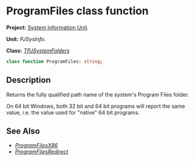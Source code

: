 # ProgramFiles class function

**Project:** [System Information Unit](../API.md).

**Unit:** _PJSysInfo_.

**Class:** _[TPJSystemFolders](./TPJSystemFolders.md)_

```pascal
class function ProgramFiles: string;
```

## Description

Returns the fully qualified path name of the system's Program Files folder.

On 64 bit Windows, both 32 bit and 64 bit programs will report the same value, i.e. the value used for "native" 64 bit programs.

## See Also

  * _[ProgramFilesX86](./TPJSystemFolders-ProgramFilesX86.md)_
  * _[ProgramFilesRedirect](./TPJSystemFolders-ProgramFilesRedirect.md)_
  